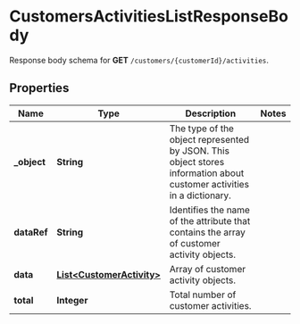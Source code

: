 

# CustomersActivitiesListResponseBody

Response body schema for **GET** `/customers/{customerId}/activities`.

## Properties

| Name | Type | Description | Notes |
|------------ | ------------- | ------------- | -------------|
|**_object** | **String** | The type of the object represented by JSON. This object stores information about customer activities in a dictionary. |  |
|**dataRef** | **String** | Identifies the name of the attribute that contains the array of customer activity objects. |  |
|**data** | [**List&lt;CustomerActivity&gt;**](CustomerActivity.md) | Array of customer activity objects. |  |
|**total** | **Integer** | Total number of customer activities. |  |



